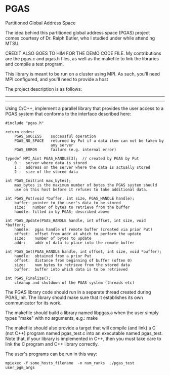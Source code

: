 # PGAS
Partitioned Global Address Space

The idea behind this partitioned global address space (PGAS) project comes courtesy of Dr. Ralph Butler, who I studied under while attending MTSU.

CREDIT ALSO GOES TO HIM FOR THE DEMO CODE FILE. My contributions are the pgas.c and pgas.h files, as well as the makefile to link the libraries and compile a test program.

This library is meant to be run on a cluster using MPI. As such, you'll need MPI configured, and you'll need to provide a host

The project description is as follows:

------------------------------------------------------------------------------
------------------------------------------------------------------------------

Using C/C++, implement a parallel library that provides the user access
to a PGAS system that conforms to the interface described here:

    #include "pgas.h"

    return codes:
        PGAS_SUCCESS    successful operation
        PGAS_NO_SPACE   returned by Put if a data item can not be taken by
                        any server
        PGAS_ERROR      failure (e.g. internal error)

    typedef MPI_Aint PGAS_HANDLE[3];  // created by PGAS by Put
        0 :  server where data is stored
        1 :  address on the server where the data is actually stored
        2 :  size of the stored data

    int PGAS_Init(int max_bytes);
        max_bytes is the maximum number of bytes the PGAS system should
        use on this host before it refuses to take additional data.

    int PGAS_Put(void *buffer, int size, PGAS_HANDLE handle);
        buffer: pointer to the user's data to be stored
        size:   number of bytes to retrieve from the buffer
        handle: filled in by PGAS; described above

    int PGAS_Update(PGAS_HANDLE handle, int offset, int size, void *buffer);
        handle:  pgas handle of remote buffer (created via prior Put)
        offset:  offset from addr at which to perform the update
        size:    number of bytes to update
        addr:    addr of data to place into the remote buffer

    int PGAS_Get(PGAS_HANDLE handle, int offset, int size, void *buffer);
        handle:  obtained from a prior Put
        offset:  distance from beginning of buffer (often 0)
        size:    num bytes to retrieve from the stored data
        buffer:  buffer into which data is to be retrieved

    int PGAS_Finalize();
        cleanup and shutdown of the PGAS system (threads etc)

The PGAS library code should run in a separate thread created during
PGAS_Init.  The library should make sure that it establishes its own
communicator for its work.

The makefile should build a library named libpgas.a when the user simply
types "make" with no arguments, e.g.:
    make

The makefile should also provide a target that will compile (and link)
a C (not C++) program named pgas_test.c into an executable named pgas_test.
Note that, if your library is implemented in C++, then you must take
care to link the C program and C++ library correctly.

The user's programs can be run in this way:

    mpiexec -f some_hosts_filename  -n num_ranks  ./pgas_test  user_pgm_args


